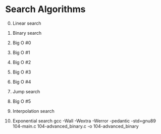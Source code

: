 # Search Algorithms
0. Linear search
1. Binary search
2. Big O #0
3. Big O #1
4. Big O #2

5. Big O #3
6. Big O #4

7. Jump search
8. Big O #5
9. Interpolation search
10. Exponential search
gcc -Wall -Wextra -Werror -pedantic -std=gnu89 104-main.c 104-advanced_binary.c -o 104-advanced_binary

